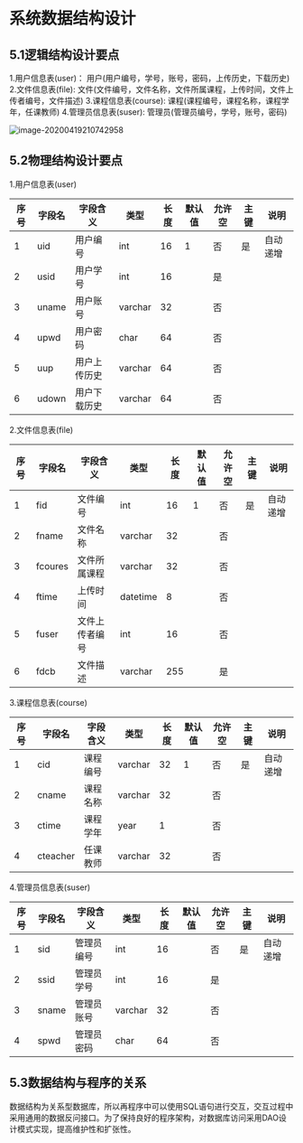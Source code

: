 # 系统数据结构设计
## 5.1逻辑结构设计要点

1.用户信息表(user)：
	用户(用户编号，学号，账号，密码，上传历史，下载历史)
2.文件信息表(file):
	文件(文件编号，文件名称，文件所属课程，上传时间，文件上传者编号，文件描述)
3.课程信息表(course):
	课程(课程编号，课程名称，课程学年，任课教师)
4.管理员信息表(suser):
	管理员(管理员编号，学号，账号，密码)

![image-20200419210742958](C:\Users\ybl\AppData\Roaming\Typora\typora-user-images\image-20200419210742958.png)

## 5.2物理结构设计要点
1.用户信息表(user)

| 序号 | 字段名 | 字段含义     | 类型    | 长度 | 默认值 | 允许空 | 主键 | 说明     |
| ---- | ------ | ------------ | ------- | ---- | ------ | ------ | ---- | -------- |
| 1    | uid    | 用户编号     | int     | 16   | 1      | 否     | 是   | 自动递增 |
| 2    | usid   | 用户学号     | int     | 16   |        | 是     |      |          |
| 3    | uname  | 用户账号     | varchar | 32   |        | 否     |      |          |
| 4    | upwd   | 用户密码     | char    | 64   |        | 否     |      |          |
| 5    | uup    | 用户上传历史 | varchar | 64   |        | 否     |      |          |
| 6    | udown  | 用户下载历史 | varchar | 64   |        | 否     |      |          |

2.文件信息表(file)

| 序号 | 字段名    | 字段含义 | 类型    | 长度 | 默认值 | 允许空 | 主键 | 说明     |
| ---- | ---- | ---- | ---- | ---- | ---- | ---- | ---- | ---- |
| 1 | fid | 文件编号 | int | 16 | 1 | 否 | 是 | 自动递增 |
| 2 | fname | 文件名称 | varchar | 32 |      | 否 |      |      |
| 3 | fcoures | 文件所属课程 | varchar | 32 |      | 否 |      |      |
| 4 | ftime | 上传时间 | datetime | 8 |      | 否 |      |      |
| 5 | fuser | 文件上传者编号 | int | 16 |      | 否 |      |      |
| 6 | fdcb | 文件描述 | varchar | 255 |      | 是 |      |      |

3.课程信息表(course)

| 序号 | 字段名    | 字段含义 | 类型    | 长度 | 默认值 | 允许空 | 主键 | 说明     |
| ---- | ---- | ---- | ---- | ---- | ---- | ---- | ---- | ---- |
| 1 | cid | 课程编号 | varchar | 32 | 1 | 否 | 是 | 自动递增 |
| 2 | cname | 课程名称 | varchar | 32 |      | 否 |      |      |
| 3 | ctime | 课程学年 | year | 1 |      | 否 |      |      |
| 4 | cteacher | 任课教师 | varchar | 32 | | 否 | | |

4.管理员信息表(suser)

| 序号 | 字段名    | 字段含义 | 类型    | 长度 | 默认值 | 允许空 | 主键 | 说明     |
| ---- | ---- | ---- | ---- | ---- | ---- | ---- | ---- | ---- |
| 1 | sid | 管理员编号 | int | 16 |      | 否 | 是 | 自动递增 |
| 2 | ssid | 管理员学号 | int | 16 |      | 是 |      |      |
| 3 | sname | 管理员账号 | varchar | 32 |      | 否 |      |      |
| 4 | spwd | 管理员密码 | char | 64 | | 否 | | |

## 5.3数据结构与程序的关系
 数据结构为关系型数据库，所以再程序中可以使用SQL语句进行交互，交互过程中采用通用的数据反问接口。为了保持良好的程序架构，对数据库访问采用DAO设计模式实现，提高维护性和扩张性。